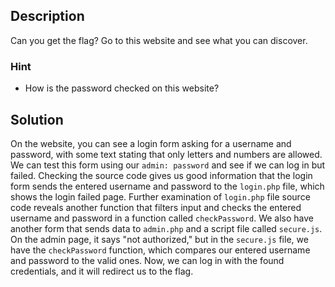 ## Description
Can you get the flag? Go to this website and see what you can discover.
### Hint
- How is the password checked on this website?
## Solution
On the website, you can see a login form asking for a username and password, with some text stating that only letters and numbers are allowed. We can test this form using our `admin: password` and see if we can log in but failed. Checking the source code gives us good information that the login form sends the entered username and password to the `login.php` file, which shows the login failed page. Further examination of `login.php` file source code reveals another function that filters input and checks the entered username and password in a function called `checkPassword`. We also have another form that sends data to `admin.php` and a script file called `secure.js`. On the admin page, it says "not authorized," but in the `secure.js` file, we have the `checkPassword` function, which compares our entered username and password to the valid ones. Now, we can log in with the found credentials, and it will redirect us to the flag.
